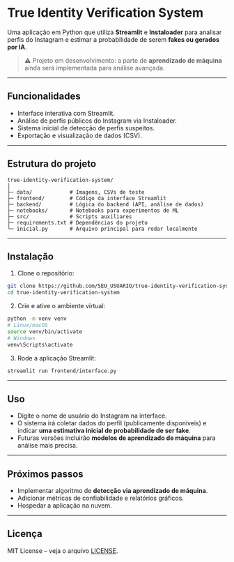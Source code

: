 # True Identity Verification System

Uma aplicação em Python que utiliza **Streamlit** e **Instaloader** para analisar perfis do Instagram e estimar a probabilidade de serem **fakes ou gerados por IA**.

> ⚠️ Projeto em desenvolvimento: a parte de **aprendizado de máquina** ainda será implementada para análise avançada.

---

## Funcionalidades

* Interface interativa com Streamlit.
* Análise de perfis públicos do Instagram via Instaloader.
* Sistema inicial de detecção de perfis suspeitos.
* Exportação e visualização de dados (CSV).

---

## Estrutura do projeto

```
true-identity-verification-system/
│
├─ data/            # Imagens, CSVs de teste
├─ frontend/        # Código da interface Streamlit
├─ backend/         # Lógica do backend (API, análise de dados)
├─ notebooks/       # Notebooks para experimentos de ML
├─ src/             # Scripts auxiliares
├─ requirements.txt # Dependências do projeto
└─ inicial.py       # Arquivo principal para rodar localmente
```

---

## Instalação

1. Clone o repositório:

```bash
git clone https://github.com/SEU_USUARIO/true-identity-verification-system.git
cd true-identity-verification-system
```

2. Crie e ative o ambiente virtual:

```bash
python -m venv venv
# Linux/macOS
source venv/bin/activate
# Windows
venv\Scripts\activate
```


3. Rode a aplicação Streamlit:

```bash
streamlit run frontend/interface.py
```

---

## Uso

* Digite o nome de usuário do Instagram na interface.
* O sistema irá coletar dados do perfil (publicamente disponíveis) e indicar **uma estimativa inicial de probabilidade de ser fake**.
* Futuras versões incluirão **modelos de aprendizado de máquina** para análise mais precisa.

---

## Próximos passos

* Implementar algoritmo de **detecção via aprendizado de máquina**.
* Adicionar métricas de confiabilidade e relatórios gráficos.
* Hospedar a aplicação na nuvem.

---

## Licença

MIT License – veja o arquivo [LICENSE](LICENSE).
